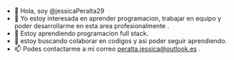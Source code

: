 - 👋 Hola, soy @jessicaPeralta29
- 👀 Yo estoy interesada en aprender programacion, trabajar en equipo y poder desarrollarme en esta area profesionalmente .
- 🌱 Estoy aprendiendo programacion full stack.
- 💞️ estoy buscando colaborar en codigos y asi poder seguir aprendiendo.
- 📫 Podes  contactarme a mi correo peralta.jessica@outlook.es .

<!---
jessicaPeralta29/jessicaPeralta29 is a ✨ special ✨ repository because its `README.md` (this file) appears on your GitHub profile.
You can click the Preview link to take a look at your changes.
--->
